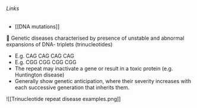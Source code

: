 ###### Links
- [[DNA mutations]]


 Genetic diseases characterised by presence of unstable and abnormal expansions of DNA- triplets (trinucleotides)
- E.g. CAG CAG CAG CAG
- E.g. CGG CGG CGG CGG
- The repeat may inactivate a gene or result in a toxic protein (e.g. Huntington disease)
- Generally show genetic anticipation, where their severity increases with each successive generation that inherits them.

![[Trinucleotide repeat disease examples.png]]